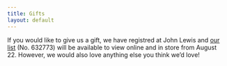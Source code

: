 ```yaml
---
title: Gifts
layout: default
---
```


If you would like to give us a gift, we have registred at John Lewis and [our list](https://www.johnlewisgiftlist.com/giftint/guestpassword?giftListNumber=632773) (No. 632773) will be available to view online and in store from August 22. However, we would also love anything else you think we’d love! 
